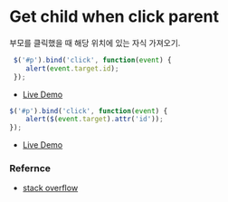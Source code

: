 # Get child when click parent

부모를 클릭했을 때 해당 위치에 있는 자식 가져오기.

```javascript
 $('#p').bind('click', function(event) {
    alert(event.target.id);
 });
```

* [Live Demo](http://jsfiddle.net/rLJMh/)

```javascript
$('#p').bind('click', function(event) {
    alert($(event.target).attr('id'));
});
```

* [Live Demo](http://jsfiddle.net/rLJMh/1/)

### Refernce

* [stack overflow](http://stackoverflow.com/questions/12758547/jquery-click-event-on-parent-but-finding-the-child-clicked-element)